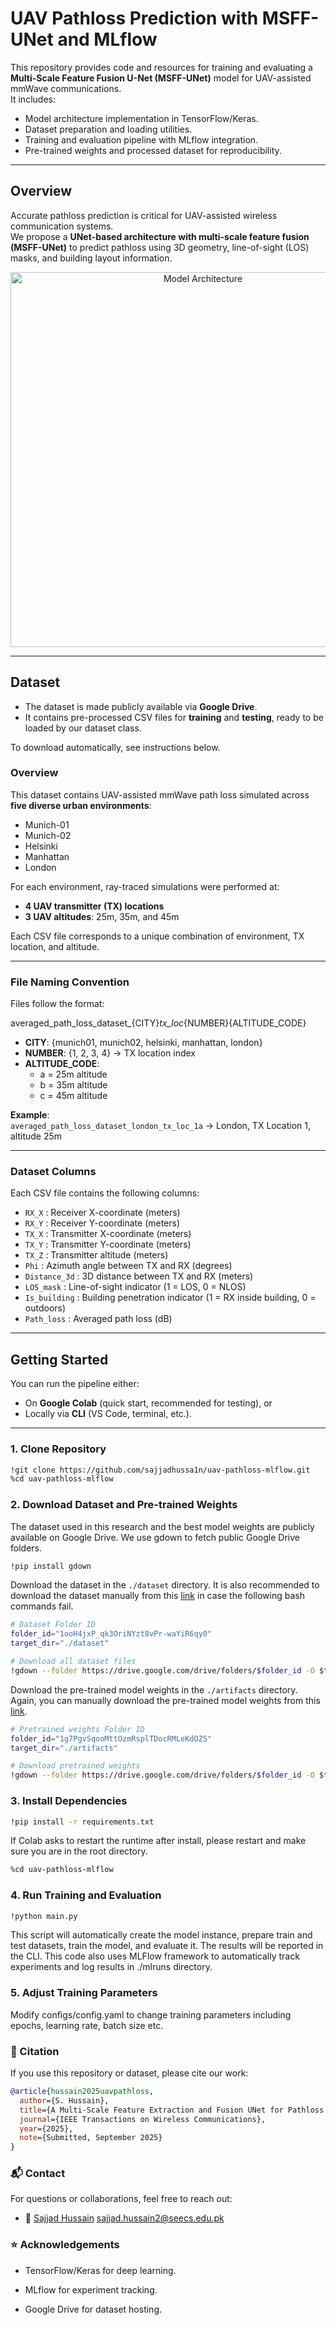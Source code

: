 # UAV Pathloss Prediction with MSFF-UNet and MLflow

This repository provides code and resources for training and evaluating a **Multi-Scale Feature Fusion U-Net (MSFF-UNet)** model for UAV-assisted mmWave communications.  
It includes:
- Model architecture implementation in TensorFlow/Keras.
- Dataset preparation and loading utilities.
- Training and evaluation pipeline with MLflow integration.
- Pre-trained weights and processed dataset for reproducibility.

---

## Overview

Accurate pathloss prediction is critical for UAV-assisted wireless communication systems.  
We propose a **UNet-based architecture with multi-scale feature fusion (MSFF-UNet)** to predict pathloss using 3D geometry, line-of-sight (LOS) masks, and building layout information.  

<p align="center">
  <img src="docs/architecture.png" alt="Model Architecture" width="600"/>
</p>

---

## Dataset

- The dataset is made publicly available via **Google Drive**.  
- It contains pre-processed CSV files for **training** and **testing**, ready to be loaded by our dataset class.  

To download automatically, see instructions below.  

### Overview
This dataset contains UAV-assisted mmWave path loss simulated across **five diverse urban environments**:
- Munich-01
- Munich-02
- Helsinki
- Manhattan
- London

For each environment, ray-traced simulations were performed at:
- **4 UAV transmitter (TX) locations**
- **3 UAV altitudes**: 25m, 35m, and 45m

Each CSV file corresponds to a unique combination of environment, TX location, and altitude.

---

### File Naming Convention
Files follow the format:

averaged_path_loss_dataset_{CITY}_tx_loc_{NUMBER}{ALTITUDE_CODE}


- **CITY**: {munich01, munich02, helsinki, manhattan, london}  
- **NUMBER**: {1, 2, 3, 4} → TX location index  
- **ALTITUDE_CODE**:  
  - a = 25m altitude  
  - b = 35m altitude  
  - c = 45m altitude  

**Example**:  
`averaged_path_loss_dataset_london_tx_loc_1a` → London, TX Location 1, altitude 25m

---

### Dataset Columns
Each CSV file contains the following columns:

- `RX_X` : Receiver X-coordinate (meters)  
- `RX_Y` : Receiver Y-coordinate (meters)  
- `TX_X` : Transmitter X-coordinate (meters)  
- `TX_Y` : Transmitter Y-coordinate (meters)  
- `TX_Z` : Transmitter altitude (meters)  
- `Phi` : Azimuth angle between TX and RX (degrees)  
- `Distance_3d` : 3D distance between TX and RX (meters)  
- `LOS_mask` : Line-of-sight indicator (1 = LOS, 0 = NLOS)  
- `Is_building` : Building penetration indicator (1 = RX inside building, 0 = outdoors)  
- `Path_loss` : Averaged path loss (dB)  


---

## Getting Started

You can run the pipeline either:
- On **Google Colab** (quick start, recommended for testing), or
- Locally via **CLI** (VS Code, terminal, etc.).

---

### 1. Clone Repository

```bash
!git clone https://github.com/sajjadhussa1n/uav-pathloss-mlflow.git
%cd uav-pathloss-mlflow
```
### 2. Download Dataset and Pre-trained Weights

The dataset used in this research and the best model weights are publicly available on Google Drive. We use gdown to fetch public Google Drive folders.

```bash
!pip install gdown
```

Download the dataset in the `./dataset` directory. It is also recommended to download the dataset manually from this [link](https://drive.google.com/drive/folders/1ooH4jxP_qk3OriNYzt8vPr-waYiR6qy0?usp=sharing) in case the following bash commands fail. 

```bash
# Dataset Folder ID
folder_id="1ooH4jxP_qk3OriNYzt8vPr-waYiR6qy0"
target_dir="./dataset"

# Download all dataset files
!gdown --folder https://drive.google.com/drive/folders/$folder_id -O $target_dir
```

Download the pre-trained model weights in the `./artifacts` directory. Again, you can manually download the pre-trained model weights from this [link](https://drive.google.com/drive/folders/1g7PgvSqooMttOzmRsplTDocRMLeKdOZS?usp=sharing).

```bash
# Pretrained weights Folder ID
folder_id="1g7PgvSqooMttOzmRsplTDocRMLeKdOZS"
target_dir="./artifacts"

# Download pretrained weights
!gdown --folder https://drive.google.com/drive/folders/$folder_id -O $target_dir
```

### 3. Install Dependencies

```bash
!pip install -r requirements.txt
```

If Colab asks to restart the runtime after install, please restart and make sure you are in the root directory.

```bash
%cd uav-pathloss-mlflow
```

### 4. Run Training and Evaluation

```bash
!python main.py
```
This script will automatically create the model instance, prepare train and test datasets, train the model, and evaluate it. The results will be reported in the CLI. This code also uses MLFlow framework to automatically track experiments and log results in ./mlruns directory. 

### 5. Adjust Training Parameters

Modify configs/config.yaml to change training parameters including epochs, learning rate, batch size etc.

### 📑 Citation 

If you use this repository or dataset, please cite our work:

```bibtex
@article{hussain2025uavpathloss,
  author={S. Hussain},
  title={A Multi-Scale Feature Extraction and Fusion UNet for Pathloss Prediction in UAV-Assisted mmWave Radio Networks},
  journal={IEEE Transactions on Wireless Communications},
  year={2025},
  note={Submitted, September 2025}
}
```


### 📬 Contact 

For questions or collaborations, feel free to reach out:

- 📧 [Sajjad Hussain](https://github.com/sajjadhussa1n) sajjad.hussain2@seecs.edu.pk


### ⭐ Acknowledgements 

- TensorFlow/Keras for deep learning.

- MLflow for experiment tracking.

- Google Drive for dataset hosting.


